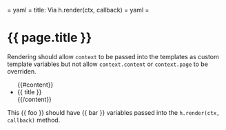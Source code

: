= yaml =
title: Via h.render(ctx, callback)
= yaml =

<h1 class="page-title">{{ page.title }}</h1>

Rendering should allow `context` to be passed into the templates as custom template variables but not allow `context.content` or `context.page` to be overriden.

<ul class="content-list">
  {{#content}}
  <li>{{ title }}</li>
  {{/content}}
</ul>

This <span class="foo">{{ foo }}</span> should have <span class="bar">{{ bar }}</span> variables passed into the `h.render(ctx, callback)` method.
